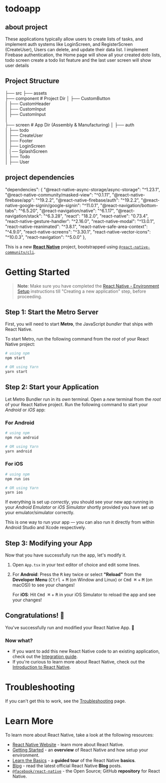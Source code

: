 # todoapp

## about project 
These applications typically allow users to create lists of tasks, and implement auth systems like LoginScreen, and RegisterScreen (CreateUser), Users can delete, and update their data list. I implement Firebase authentication, the Home page will show all your created doto lists, todo screen create a todo list feature and the last user screen will show user details 

## Project Structure 

├── src
├── assets                                                                 
├── component                                    # Project Dir
│   ├── CustomButton                                    
│   ├── CustomHeader                                
│   ├── CustomInput                               
│   ├── CustomInput                                  
│                                 
├── screen                                      # App Dir (Assembly & Manufacturing)
│   ├── auth                               
│   ├── todo                                   
│   ├── CreateUser                                    
│   ├── Footer                                   
│   ├── LoginScreen                                 
│   │── SplashScreen                                 
│   ├── Todo                                 
│   ├── User


## project dependencies

"dependencies": {
    "@react-native-async-storage/async-storage": "^1.23.1",
    "@react-native-community/masked-view": "^0.1.11",
    "@react-native-firebase/app": "^19.2.2",
    "@react-native-firebase/auth": "^19.2.2",
    "@react-native-google-signin/google-signin": "^11.0.1",
    "@react-navigation/bottom-tabs": "^6.5.20",
    "@react-navigation/native": "^6.1.17",
    "@react-navigation/stack": "^6.3.28",
    "react": "18.2.0",
    "react-native": "0.73.4",
    "react-native-gesture-handler": "^2.16.0",
    "react-native-modal": "^13.0.1",
    "react-native-reanimated": "^3.8.1",
    "react-native-safe-area-context": "^4.9.0",
    "react-native-screens": "^3.30.1",
    "react-native-vector-icons": "^10.0.3",
    "react-navigation": "^5.0.0"
  },

This is a new [**React Native**](https://reactnative.dev) project, bootstrapped using [`@react-native-community/cli`](https://github.com/react-native-community/cli).

# Getting Started

>**Note**: Make sure you have completed the [React Native - Environment Setup](https://reactnative.dev/docs/environment-setup) instructions till "Creating a new application" step, before proceeding.

## Step 1: Start the Metro Server

First, you will need to start **Metro**, the JavaScript _bundler_ that ships _with_ React Native.

To start Metro, run the following command from the _root_ of your React Native project:

```bash
# using npm
npm start

# OR using Yarn
yarn start
```

## Step 2: Start your Application

Let Metro Bundler run in its _own_ terminal. Open a _new_ terminal from the _root_ of your React Native project. Run the following command to start your _Android_ or _iOS_ app:

### For Android

```bash
# using npm
npm run android

# OR using Yarn
yarn android
```

### For iOS

```bash
# using npm
npm run ios

# OR using Yarn
yarn ios
```

If everything is set up _correctly_, you should see your new app running in your _Android Emulator_ or _iOS Simulator_ shortly provided you have set up your emulator/simulator correctly.

This is one way to run your app — you can also run it directly from within Android Studio and Xcode respectively.

## Step 3: Modifying your App

Now that you have successfully run the app, let's modify it.

1. Open `App.tsx` in your text editor of choice and edit some lines.
2. For **Android**: Press the <kbd>R</kbd> key twice or select **"Reload"** from the **Developer Menu** (<kbd>Ctrl</kbd> + <kbd>M</kbd> (on Window and Linux) or <kbd>Cmd ⌘</kbd> + <kbd>M</kbd> (on macOS)) to see your changes!

   For **iOS**: Hit <kbd>Cmd ⌘</kbd> + <kbd>R</kbd> in your iOS Simulator to reload the app and see your changes!

## Congratulations! :tada:

You've successfully run and modified your React Native App. :partying_face:

### Now what?

- If you want to add this new React Native code to an existing application, check out the [Integration guide](https://reactnative.dev/docs/integration-with-existing-apps).
- If you're curious to learn more about React Native, check out the [Introduction to React Native](https://reactnative.dev/docs/getting-started).

# Troubleshooting

If you can't get this to work, see the [Troubleshooting](https://reactnative.dev/docs/troubleshooting) page.

# Learn More

To learn more about React Native, take a look at the following resources:

- [React Native Website](https://reactnative.dev) - learn more about React Native.
- [Getting Started](https://reactnative.dev/docs/environment-setup) - an **overview** of React Native and how setup your environment.
- [Learn the Basics](https://reactnative.dev/docs/getting-started) - a **guided tour** of the React Native **basics**.
- [Blog](https://reactnative.dev/blog) - read the latest official React Native **Blog** posts.
- [`@facebook/react-native`](https://github.com/facebook/react-native) - the Open Source; GitHub **repository** for React Native.
